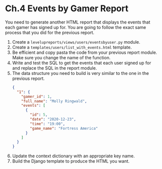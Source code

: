 # Ch.4 Events by Gamer Report

You need to generate another HTML report that displays the events that each gamer has signed up for. You are going to follow the exact same process that you did for the previous report.

1. Create a `levelupreports/views/users/eventsbyuser.py` module.
1. Create a `templates/users/list_with_events.html` template.
1. Be efficient and copy pasta the code from your previous report module. Make sure you change the name of the function.
1. Write and test the SQL to get the events that each user signed up for and replace the SQL in the report module.
1. The data structure you need to build is very similar to the one in the previous report.
   ```json
   {
     "1": {
       "gamer_id": 1,
       "full_name": "Molly Ringwald",
       "events": [
         {
           "id": 5,
           "date": "2020-12-23",
           "time": "19:00",
           "game_name": "Fortress America"
         }
       ]
     }
   }
   ```
1. Update the context dictionary with an appropriate key name.
1. Build the Django template to produce the HTML you want.
